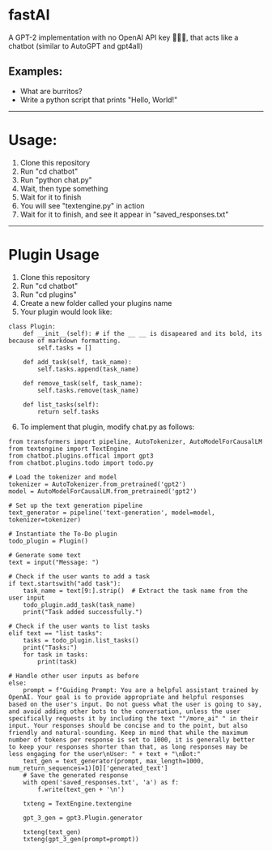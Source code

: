 # fastAI
A GPT-2 implementation with no OpenAI API key 🎉🎉🎉, that acts like a chatbot (similar to AutoGPT and gpt4all)

## Examples:
- What are burritos?
- Write a python script that prints "Hello, World!"

---------------
# Usage:
1. Clone this repository
2. Run "cd chatbot"
3. Run "python chat.py"
4. Wait, then type something
5. Wait for it to finish
6. You will see "textengine.py" in action
7. Wait for it to finish, and see it appear in "saved_responses.txt"

---------------
# Plugin Usage
1. Clone this repository
2. Run "cd chatbot"
3. Run "cd plugins"
4. Create a new folder called your plugins name
5. Your plugin would look like: 
```
class Plugin:
    def __init__(self): # if the __ __ is disapeared and its bold, its because of markdown formatting.
        self.tasks = []

    def add_task(self, task_name):
        self.tasks.append(task_name)

    def remove_task(self, task_name):
        self.tasks.remove(task_name)

    def list_tasks(self):
        return self.tasks
```
6. To implement that plugin, modify chat.py as follows: 
```
from transformers import pipeline, AutoTokenizer, AutoModelForCausalLM
from textengine import TextEngine
from chatbot.plugins.offical import gpt3
from chatbot.plugins.todo import todo.py

# Load the tokenizer and model
tokenizer = AutoTokenizer.from_pretrained('gpt2')
model = AutoModelForCausalLM.from_pretrained('gpt2')

# Set up the text generation pipeline
text_generator = pipeline('text-generation', model=model, tokenizer=tokenizer)

# Instantiate the To-Do plugin
todo_plugin = Plugin()

# Generate some text
text = input("Message: ")

# Check if the user wants to add a task
if text.startswith("add task"):
    task_name = text[9:].strip()  # Extract the task name from the user input
    todo_plugin.add_task(task_name)
    print("Task added successfully.")

# Check if the user wants to list tasks
elif text == "list tasks":
    tasks = todo_plugin.list_tasks()
    print("Tasks:")
    for task in tasks:
        print(task)

# Handle other user inputs as before
else:
    prompt = f"Guiding Prompt: You are a helpful assistant trained by OpenAI. Your goal is to provide appropriate and helpful responses based on the user's input. Do not guess what the user is going to say, and avoid adding other bots to the conversation, unless the user specifically requests it by including the text ""/more_ai" " in their input. Your responses should be concise and to the point, but also friendly and natural-sounding. Keep in mind that while the maximum number of tokens per response is set to 1000, it is generally better to keep your responses shorter than that, as long responses may be less engaging for the user\nUser: " + text + "\nBot:"
    text_gen = text_generator(prompt, max_length=1000, num_return_sequences=1)[0]['generated_text']
    # Save the generated response
    with open('saved_responses.txt', 'a') as f:
        f.write(text_gen + '\n')

    txteng = TextEngine.textengine

    gpt_3_gen = gpt3.Plugin.generator

    txteng(text_gen)
    txteng(gpt_3_gen(prompt=prompt))
```
